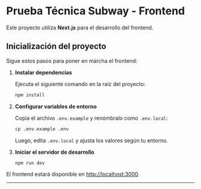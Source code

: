 # Prueba Técnica Subway - Frontend

Este proyecto utiliza **Next.js** para el desarrollo del frontend.

## Inicialización del proyecto

Sigue estos pasos para poner en marcha el frontend:

1. **Instalar dependencias**

    Ejecuta el siguiente comando en la raíz del proyecto:

    ```bash
    npm install
    ```

2. **Configurar variables de entorno**

    Copia el archivo `.env.example` y renómbralo como `.env.local`:

    ```bash
    cp .env.example .env
    ```

    Luego, edita `.env.local` y ajusta los valores según tu entorno.

3. **Iniciar el servidor de desarrollo**

    ```bash
    npm run dev
    ```

El frontend estará disponible en [http://localhost:3000](http://localhost:3000).

---